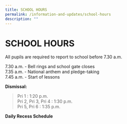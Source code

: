 ```yaml
---
title: SCHOOL HOURS
permalink: /information-and-updates/school-hours
description: ""
---
```

# SCHOOL HOURS

All pupils are required to report to school before 7.30 a.m.

7.30 a.m. - Bell rings and school gate closes  
7.35 a.m. - National anthem and pledge-taking  
7.45 a.m. - Start of lessons

**Dismissal:**  
  
> Pri 1 : 1:20 p.m.  
> Pri 2, Pri 3, Pri 4 : 1:30 p.m.  
> Pri 5, Pri 6 : 1:35 p.m.



**Daily Recess Schedule**